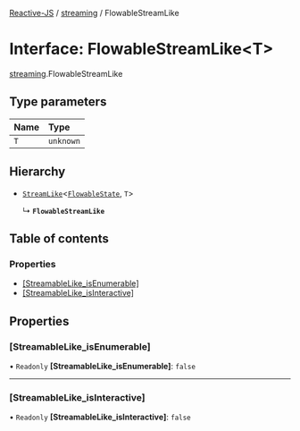 [Reactive-JS](../README.md) / [streaming](../modules/streaming.md) / FlowableStreamLike

# Interface: FlowableStreamLike<T\>

[streaming](../modules/streaming.md).FlowableStreamLike

## Type parameters

| Name | Type |
| :------ | :------ |
| `T` | `unknown` |

## Hierarchy

- [`StreamLike`](streaming.StreamLike.md)<[`FlowableState`](../modules/streaming.md#flowablestate), `T`\>

  ↳ **`FlowableStreamLike`**

## Table of contents

### Properties

- [[StreamableLike\_isEnumerable]](streaming.FlowableStreamLike.md#[streamablelike_isenumerable])
- [[StreamableLike\_isInteractive]](streaming.FlowableStreamLike.md#[streamablelike_isinteractive])

## Properties

### [StreamableLike\_isEnumerable]

• `Readonly` **[StreamableLike\_isEnumerable]**: ``false``

___

### [StreamableLike\_isInteractive]

• `Readonly` **[StreamableLike\_isInteractive]**: ``false``
